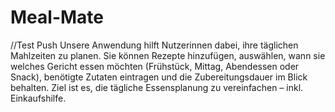 # Meal-Mate

//Test Push 
Unsere Anwendung hilft Nutzerinnen dabei, ihre täglichen Mahlzeiten zu planen. Sie können Rezepte hinzufügen, auswählen,
wann sie welches Gericht essen möchten (Frühstück, Mittag, Abendessen oder Snack), benötigte Zutaten eintragen und die 
Zubereitungsdauer im Blick behalten. Ziel ist es, die tägliche Essensplanung zu vereinfachen – inkl. Einkaufshilfe. 
